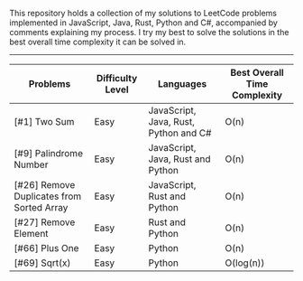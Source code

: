 This repository holds a collection of my solutions to LeetCode problems implemented in JavaScript, Java, Rust, Python and C#, accompanied by comments explaining my process. I try my best to solve the solutions in the best overall time complexity it can be solved in. 



------------------------------------------------------------------------------------------------------------

Problems | Difficulty Level | Languages | Best Overall Time Complexity 
--- | --- | --- | ---
[#1] Two Sum | Easy | JavaScript, Java, Rust, Python and C# | O(n) 
[#9] Palindrome Number | Easy | JavaScript, Java, Rust and Python | O(n) 
[#26] Remove Duplicates from Sorted Array | Easy | JavaScript, Rust and Python | O(n) 
[#27] Remove Element | Easy | Rust and Python | O(n) 
[#66] Plus One | Easy | Python | O(n) 
[#69] Sqrt(x) | Easy | Python | O(log(n)) 
